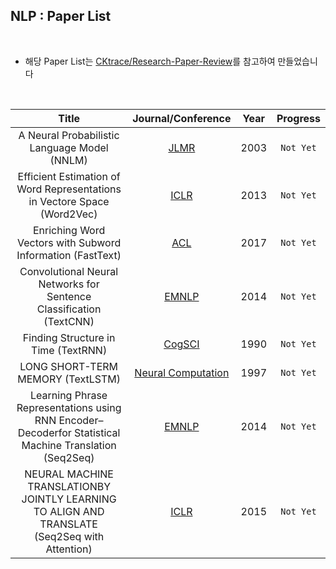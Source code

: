 ## NLP : Paper List

<br>


- 해당 Paper List는 [CKtrace/Research-Paper-Review](https://github.com/CKtrace/Research-Paper-Review/tree/main/NLP)를 참고하여 만들었습니다


<br>

|Title|Journal/Conference|Year|Progress|
|:---:|:---:|:---:|:---:|
|A Neural Probabilistic Language Model (NNLM)|[JLMR](https://papers.nips.cc/paper_files/paper/2000/file/728f206c2a01bf572b5940d7d9a8fa4c-Paper.pdf)|2003|`Not Yet`|
|Efficient Estimation of Word Representations in Vectore Space (Word2Vec)|[ICLR](https://arxiv.org/pdf/1301.3781)|2013|`Not Yet`|
|Enriching Word Vectors with Subword Information (FastText)|[ACL](https://arxiv.org/pdf/1607.01759)|2017|`Not Yet`|
|Convolutional Neural Networks for Sentence Classification (TextCNN)|[EMNLP](https://aclanthology.org/D14-1181.pdf)|2014|`Not Yet`|
|Finding Structure in Time (TextRNN)|[CogSCI](https://onlinelibrary.wiley.com/doi/epdf/10.1207/s15516709cog1402_1)|1990|`Not Yet`|
|LONG SHORT-TERM MEMORY (TextLSTM)|[Neural Computation](https://www.bioinf.jku.at/publications/older/2604.pdf)|1997|`Not Yet`|
|Learning Phrase Representations using RNN Encoder–Decoderfor Statistical Machine Translation (Seq2Seq)|[EMNLP](https://arxiv.org/pdf/1406.1078)|2014|`Not Yet`|
|NEURAL MACHINE TRANSLATIONBY JOINTLY LEARNING TO ALIGN AND TRANSLATE (Seq2Seq with Attention)|[ICLR](https://arxiv.org/pdf/1409.0473)|2015|`Not Yet`|

